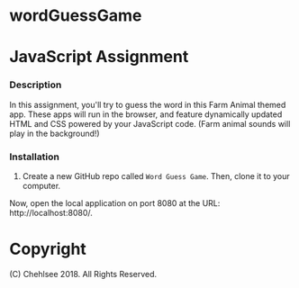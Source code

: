 # wordGuessGame
# JavaScript Assignment

### Description

In this assignment, you'll try to guess the word in this Farm Animal themed app. These apps will run in the browser, and feature dynamically updated HTML and CSS powered by your JavaScript code. (Farm animal sounds will play in the background!)

### Installation

1. Create a new GitHub repo called `Word Guess Game`. Then, clone it to your computer.

Now, open the local application on port 8080 at the URL: http://localhost:8080/.

# Copyright
 (C) Chehlsee 2018. All Rights Reserved.
